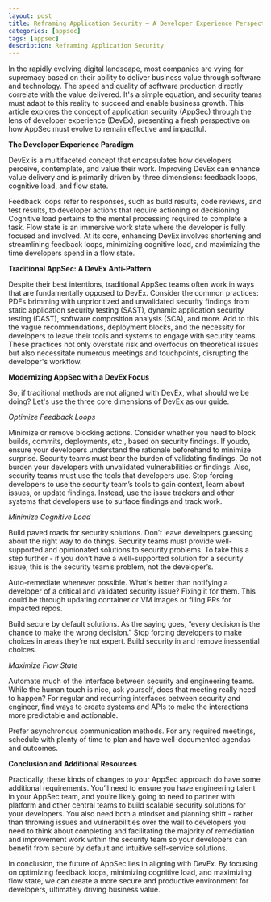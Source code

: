 ```yaml
---
layout: post
title: Reframing Application Security — A Developer Experience Perspective
categories: [appsec]
tags: [appsec]
description: Reframing Application Security
---
```


In the rapidly evolving digital landscape, most companies are vying for supremacy based on their ability to deliver business value through software and technology. The speed and quality of software production directly correlate with the value delivered. It's a simple equation, and security teams must adapt to this reality to succeed and enable business growth. This article explores the concept of application security (AppSec) through the lens of developer experience (DevEx), presenting a fresh perspective on how AppSec must evolve to remain effective and impactful.

**The Developer Experience Paradigm**

DevEx is a multifaceted concept that encapsulates how developers perceive, contemplate, and value their work. Improving DevEx can enhance value delivery and is primarily driven by three dimensions: feedback loops, cognitive load, and flow state.

Feedback loops refer to responses, such as build results, code reviews, and test results, to developer actions that require actioning or decisioning. Cognitive load pertains to the mental processing required to complete a task. Flow state is an immersive work state where the developer is fully focused and involved. At its core, enhancing DevEx involves shortening and streamlining feedback loops, minimizing cognitive load, and maximizing the time developers spend in a flow state.

**Traditional AppSec: A DevEx Anti-Pattern**

Despite their best intentions, traditional AppSec teams often work in ways that are fundamentally opposed to DevEx. Consider the common practices: PDFs brimming with unprioritized and unvalidated security findings from static application security testing (SAST), dynamic application security testing (DAST), software composition analysis (SCA), and more. Add to this the vague recommendations, deployment blocks, and the necessity for developers to leave their tools and systems to engage with security teams. These practices not only overstate risk and overfocus on theoretical issues but also necessitate numerous meetings and touchpoints, disrupting the developer's workflow.

**Modernizing AppSec with a DevEx Focus**

So, if traditional methods are not aligned with DevEx, what should we be doing? Let's use the three core dimensions of DevEx as our guide.

*Optimize Feedback Loops*

Minimize or remove blocking actions. Consider whether you need to block builds, commits, deployments, etc., based on security findings. If youdo, ensure your developers understand the rationale beforehand to minimize surprise. Security teams must bear the burden of validating findings. Do not burden your developers with unvalidated vulnerabilities or findings. Also, security teams must use the tools that developers use. Stop forcing developers to use the security team’s tools to gain context, learn about issues, or update findings. Instead, use the issue trackers and other systems that developers use to surface findings and track work.

*Minimize Cognitive Load*

Build paved roads for security solutions. Don’t leave developers guessing about the right way to do things. Security teams must provide well-supported and opinionated solutions to security problems. To take this a step further - if you don’t have a well-supported solution for a security issue, this is the security team’s problem, not the developer’s.

Auto-remediate whenever possible. What's better than notifying a developer of a critical and validated security issue? Fixing it for them. This could be through updating container or VM images or filing PRs for impacted repos.

Build secure by default solutions. As the saying goes, “every decision is the chance to make the wrong decision.” Stop forcing developers to make choices in areas they’re not expert. Build security in and remove inessential choices.

*Maximize Flow State*

Automate much of the interface between security and engineering teams. While the human touch is nice, ask yourself, does that meeting really need to happen? For regular and recurring interfaces between security and engineer, find ways to create systems and APIs to make the interactions more predictable and actionable.

Prefer asynchronous communication methods. For any required meetings, schedule with plenty of time to plan and have well-documented agendas and outcomes.

**Conclusion and Additional Resources**

Practically, these kinds of changes to your AppSec approach do have some additional requirements. You’ll need to ensure you have engineering talent in your AppSec team, and you’re likely going to need to partner with platform and other central teams to build scalable security solutions for your developers. You also need both a mindset and planning shift - rather than throwing issues and vulnerabilities over the wall to developers you need to think about completing and facilitating the majority of remediation and improvement work within the security team so your developers can benefit from secure by default and intuitive self-service solutions.

In conclusion, the future of AppSec lies in aligning with DevEx. By focusing on optimizing feedback loops, minimizing cognitive load, and maximizing flow state, we can create a more secure and productive environment for developers, ultimately driving business value.